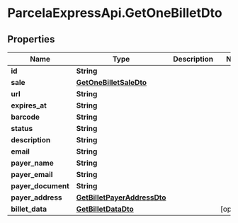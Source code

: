 # ParcelaExpressApi.GetOneBilletDto

## Properties

Name | Type | Description | Notes
------------ | ------------- | ------------- | -------------
**id** | **String** |  | 
**sale** | [**GetOneBilletSaleDto**](GetOneBilletSaleDto.md) |  | 
**url** | **String** |  | 
**expires_at** | **String** |  | 
**barcode** | **String** |  | 
**status** | **String** |  | 
**description** | **String** |  | 
**email** | **String** |  | 
**payer_name** | **String** |  | 
**payer_email** | **String** |  | 
**payer_document** | **String** |  | 
**payer_address** | [**GetBilletPayerAddressDto**](GetBilletPayerAddressDto.md) |  | 
**billet_data** | [**GetBilletDataDto**](GetBilletDataDto.md) |  | [optional] 


